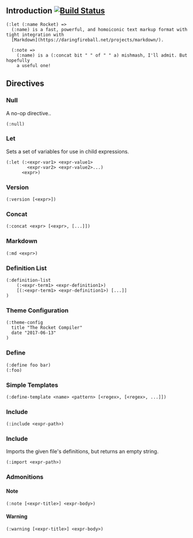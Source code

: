 ## Introduction [![Build Status](https://travis-ci.org/i80and/rocket.svg?branch=master)](https://travis-ci.org/i80and/rocket)

```
(:let (:name Rocket) =>
  (:name) is a fast, powerful, and homoiconic text markup format with tight integration with
  [Markdown](https://daringfireball.net/projects/markdown/).

  (:note =>
    (:name) is a (:concat bit " " of " " a) mishmash, I'll admit. But hopefully
    a useful one!

```

## Directives

### Null

A no-op directive..

```
(:null)
```

### Let

Sets a set of variables for use in child expressions.

```
(:let (:<expr-var1> <expr-value1>
        <expr-var2> <expr-value2>...)
      <expr>)
```

### Version

```
(:version [<expr>])
```

### Concat

```
(:concat <expr> [<expr>, [...]])
```

### Markdown

```
(:md <expr>)
```

### Definition List

```
(:definition-list
    (:<expr-term1> <expr-definition1>)
    [(:<expr-term1> <expr-definition1>) [...]]
)
```

### Theme Configuration

```
(:theme-config
  title "The Rocket Compiler"
  date "2017-06-13"
)
```

### Define

```
(:define foo bar)
(:foo)
```

### Simple Templates

```
(:define-template <name> <pattern> [<regex>, [<regex>, ...]])
```

### Include

```
(:include <expr-path>)
```

### Include

Imports the given file's definitions, but returns an empty string.

```
(:import <expr-path>)
```

### Admonitions

#### Note

```
(:note [<expr-title>] <expr-body>)
```

#### Warning

```
(:warning [<expr-title>] <expr-body>)
```
